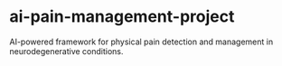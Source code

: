 # ai-pain-management-project
AI-powered framework for physical pain detection and management in neurodegenerative conditions.
